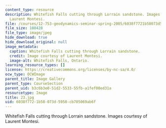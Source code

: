 ```yaml
---
content_type: resource
description: Whitefish Falls cutting through Lorrain sandstone. Images courtesy of
  Laurent Montesi.
file: /courses/12-753-geodynamics-seminar-spring-2005/6038f7721b58073d5950cb705069ab6f_23.jpg
file_size: 108428
file_type: image/jpeg
hide_download: true
hide_download_original: null
image_metadata:
  caption: Whitefish Falls cutting through Lorrain sandstone.
  credit: Image courtesy of Laurent Montesi.
  image-alt: Whitefish Falls, Ontario.
learning_resource_types: []
license: https://creativecommons.org/licenses/by-nc-sa/4.0/
ocw_type: OCWImage
parent_title: Image Gallery
parent_type: CourseSection
parent_uid: b3c6b3e0-51d2-5533-55fb-a1fef08ed31a
resourcetype: Image
title: 23.jpg
uid: 6038f772-1b58-073d-5950-cb705069ab6f
---
```

Whitefish Falls cutting through Lorrain sandstone. Images courtesy of Laurent Montesi.